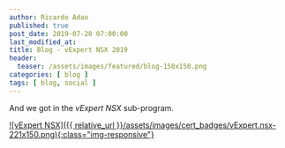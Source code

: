 ```yaml
---
author: Ricardo Adao
published: true
post_date: 2019-07-20 07:00:00
last_modified_at:
title: Blog - vExpert NSX 2019
header:
  teaser: /assets/images/featured/blog-150x150.png
categories: [ blog ]
tags: [ blog, social ]
---
```

And we got in the _vExpert NSX_ sub-program.

[![vExpert NSX]({{ relative_url }}/assets/images/cert_badges/vExpert.nsx-221x150.png){:class="img-responsive"}](https://vexpert.vmware.com/directory/2766)

